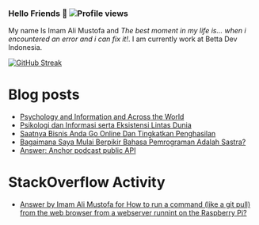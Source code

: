 ### Hello Friends 👋 ![Profile views](https://gpvc.arturio.dev/darkterminal)

My name Is Imam Ali Mustofa and _The best moment in my life is... when i encountered an error and i can fix it!_. I am currently work at Betta Dev Indonesia.

[![GitHub Streak](https://github-readme-streak-stats.herokuapp.com/?user=darkterminal&theme=dark)](https://github.com/DenverCoder1/github-readme-streak-stats)

# Blog posts
<!-- BLOG-POST-LIST:START -->
- [Psychology and Information and Across the World](https://dev.to/darkterminal/psychology-and-information-and-across-the-world-25b5)
- [Psikologi dan Informasi serta Eksistensi Lintas Dunia](https://www.bettadevindonesia.com/dev-daily/psikologi-dan-informasi-serta-eksistensi-lintas-dunia/)
- [Saatnya Bisnis Anda Go Online Dan Tingkatkan Penghasilan](https://www.bettadevindonesia.com/tech/saatnya-bisnis-anda-go-online-dan-tingkatkan-penghasilan/)
- [Bagaimana Saya Mulai Berpikir Bahasa Pemrograman Adalah Sastra?](https://dev.to/darkterminal/bagaimana-saya-mulai-berpikir-bahasa-pemrograman-adalah-sastra-2c08)
- [Answer: Anchor podcast public API](https://dev.to/darkterminal/answer-anchor-podcast-public-api-2fj7)
<!-- BLOG-POST-LIST:END -->

# StackOverflow Activity
<!-- STACKOVERFLOW:START -->
- [Answer by Imam Ali Mustofa for How to run a command (like a git pull) from the web browser from a webserver runnint on the Raspberry Pi?](https://stackoverflow.com/questions/66496352/how-to-run-a-command-like-a-git-pull-from-the-web-browser-from-a-webserver-run/66496470#66496470)
<!-- STACKOVERFLOW:END -->

